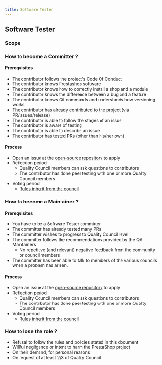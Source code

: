 ```yaml
---
title: Software Tester
---
```


## Software Tester

### Scope

### How to become a Committer ?

#### Prerequisites

- The contributor follows the project's Code Of Conduct
- The contributor knows Prestashop software
- The contributor knows how to correctly install a shop and a module
- The contributor knows the difference between a bug and a feature
- The contributor knows Git commands and understands how versioning works
- The contributor has already contributed to the project (via PR/issues/release)
- The contributor is able to follow the stages of an issue
- The contributor is aware of testing
- The contributor is able to describe an issue
- The contributor has tested PRs (other than his/her own)

#### Process

- Open an issue at the [open-source repository](https://github.com/PrestaShop/open-source/issues/new) to apply
- Reflection period
    - Quality Council members can ask questions to contributors
    - The contributor has done peer testing with one or more Quality Council members
- Voting period
    - [Rules inherit from the council](index#votes)

### How to become a Maintainer ?

#### Prerequisites

- You have to be a Software Tester committer
- The committer has already tested many PRs
- The committer wishes to progress to Quality Council level
- The committer follows the recommendations provided by the QA Maintainers
    - No repetitive (and relevant) negative feedback from the community or council members
- The committer has been able to talk to members of the various councils when a problem has arisen.

#### Process

- Open an issue at the [open-source repository](https://github.com/PrestaShop/open-source/issues/new) to apply
- Reflection period
    - Quality Council members can ask questions to contributors
    - The contributor has done peer testing with one or more Quality Council members
- Voting period
    - [Rules inherit from the council](index#votes)

### How to lose the role ?

- Refusal to follow the rules and policies stated in this document
- Willful negligence or intent to harm the PrestaShop project
- On their demand, for personal reasons
- On request of at least 2/3 of Quality Council